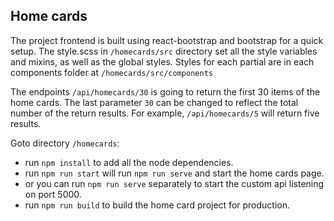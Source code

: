 ## Home cards

The project frontend is built using react-bootstrap and bootstrap for a quick setup. The style.scss in `/homecards/src` directory set all the style variables and mixins, as well as the global styles. Styles for each partial are in each components folder at `/homecards/src/components`

The endpoints `/api/homecards/30` is going to return the first 30 items of the home cards. The last parameter `30` can be changed to reflect the total number of the return results. For example, `/api/homecards/5` will return five results.

Goto directory `/homecards`:

- run `npm install` to add all the node dependencies.
- run `npm run start` will run `npm run serve` and start the home cards page.
- or you can run `npm run serve` separately to start the custom api listening on port 5000.
- run `npm run build` to build the home card project for production.
